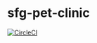 # sfg-pet-clinic

[![CircleCI](https://dl.circleci.com/status-badge/img/gh/dunaidan/sfg-pet-clinic/tree/master.svg?style=svg)](https://dl.circleci.com/status-badge/redirect/gh/dunaidan/sfg-pet-clinic/tree/master)

